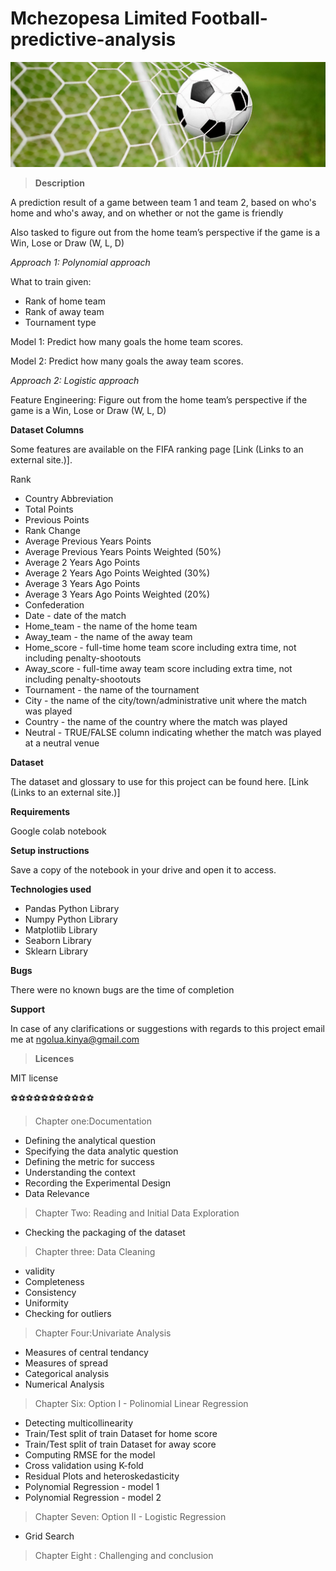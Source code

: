# Mchezopesa Limited Football-predictive-analysis

![GitHub Logo](football.jpeg)

>**Description**

A prediction result of a game between team 1 and team 2, based on who's home and who's away, and on whether or not the game is friendly

Also tasked to figure out from the home team’s perspective if the game is a Win, Lose or Draw (W, L, D)

*Approach 1: Polynomial approach*

What to train given:

* Rank of home team
* Rank of away team
* Tournament type

Model 1: Predict how many goals the home team scores.

Model 2: Predict how many goals the away team scores.

*Approach 2: Logistic approach*

Feature Engineering: Figure out from the home team’s perspective if the game is a Win, Lose or Draw (W, L, D)

**Dataset Columns**

Some features are available on the FIFA ranking page [Link (Links to an external site.)].

Rank
* Country Abbreviation
* Total Points
* Previous Points
* Rank Change
* Average Previous Years Points
* Average Previous Years Points Weighted (50%)
* Average 2 Years Ago Points
* Average 2 Years Ago Points Weighted (30%)
* Average 3 Years Ago Points
* Average 3 Years Ago Points Weighted (20%)
* Confederation
* Date - date of the match
* Home_team - the name of the home team
* Away_team - the name of the away team
* Home_score - full-time home team score including extra time, not including penalty-shootouts
* Away_score - full-time away team score including extra time, not including penalty-shootouts
* Tournament - the name of the tournament
* City - the name of the city/town/administrative unit where the match was played
* Country - the name of the country where the match was played
* Neutral - TRUE/FALSE column indicating whether the match was played at a neutral venue

**Dataset**

The dataset and glossary to use for this project can be found here. [Link (Links to an external site.)]

**Requirements**

Google colab notebook

**Setup instructions**

Save a copy of the notebook in your drive and open it to access.

**Technologies used**

* Pandas Python Library
* Numpy Python Library
* Matplotlib Library
* Seaborn Library
* Sklearn Library

**Bugs**

There were no known bugs are the time of completion

**Support**

In case of any clarifications or suggestions with regards to this project email me at ngolua.kinya@gmail.com

>**Licences**

MIT license

:soccer::soccer::soccer::soccer::soccer::soccer::soccer::soccer::soccer::soccer::soccer:

>Chapter one:Documentation

* Defining the analytical question
* Specifying the data analytic question
* Defining the metric for success
* Understanding the context
* Recording the Experimental Design
* Data Relevance

>Chapter Two: Reading and Initial Data Exploration

* Checking the packaging of the dataset

>Chapter three: Data Cleaning

* validity
* Completeness
* Consistency
* Uniformity
* Checking for outliers

>Chapter Four:Univariate Analysis

* Measures of central tendancy
* Measures of spread
* Categorical analysis
* Numerical Analysis

>Chapter Six: Option I - Polinomial Linear Regression

* Detecting multicollinearity
* Train/Test split of train Dataset for home score
* Train/Test split of train Dataset for away score
* Computing RMSE for the model
* Cross validation using K-fold
* Residual Plots and heteroskedasticity
* Polynomial Regression - model 1
* Polynomial Regression - model 2

>Chapter Seven: Option II - Logistic Regression

* Grid Search

>Chapter Eight : Challenging and conclusion
